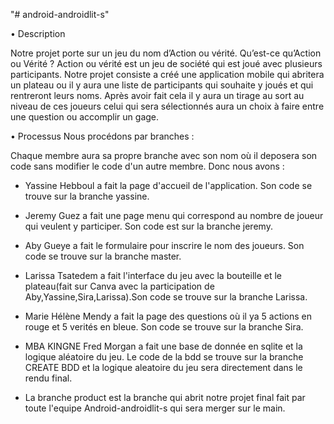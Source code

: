 
"# android-androidlit-s"

•	Description

Notre projet porte sur un jeu du nom d’Action ou vérité. Qu’est-ce qu’Action ou Vérité ?  Action ou vérité est un jeu de société qui est joué avec plusieurs participants. Notre projet consiste a créé une application mobile qui abritera un plateau ou il y aura une liste de participants qui souhaite y joués et qui rentreront leurs noms. Après avoir fait cela il y aura un tirage au sort au niveau de ces joueurs celui qui sera sélectionnés aura un choix à faire entre une question ou accomplir un gage. 

•	Processus
Nous procédons par branches :

Chaque membre aura sa propre branche avec son nom où il deposera son code sans modifier le code d'un autre membre. Donc nous avons :

- Yassine Hebboul a fait la page d'accueil de l'application. Son code se trouve sur la branche yassine.

- Jeremy Guez a fait une page menu qui correspond au nombre de joueur qui veulent y participer. Son code est sur la branche jeremy.

- Aby Gueye a fait le formulaire pour inscrire le nom des joueurs. Son code se trouve sur la branche master.

- Larissa Tsatedem a fait l'interface du jeu avec la bouteille et le plateau(fait sur Canva avec la participation de Aby,Yassine,Sira,Larissa).Son code se trouve sur la branche Larissa.

- Marie Hélène Mendy a fait la page des questions où il ya 5 actions en rouge et 5 verités en bleue. Son code se trouve sur la branche Sira.

- MBA KINGNE Fred Morgan a fait une base de donnée en sqlite et la logique aléatoire du jeu. Le code de la bdd se trouve sur la branche CREATE BDD et la logique aleatoire du jeu sera directement dans le rendu final.


-	La branche product est la branche qui abrit notre projet final fait par toute l'equipe Android-androidlit-s qui sera merger sur le main.



